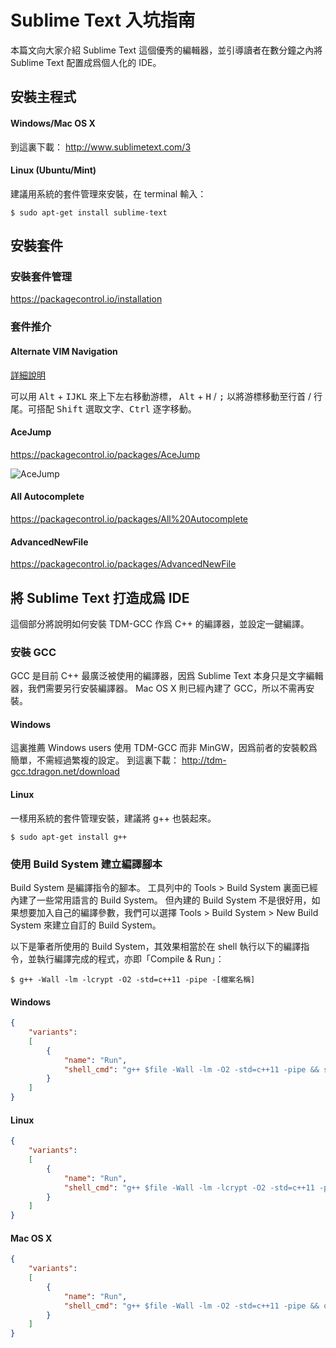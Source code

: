# Sublime Text 入坑指南
本篇文向大家介紹 Sublime Text 這個優秀的編輯器，並引導讀者在數分鐘之內將 Sublime Text 配置成爲個人化的 IDE。

## 安裝主程式

#### Windows/Mac OS X
到這裏下載：
http://www.sublimetext.com/3

#### Linux (Ubuntu/Mint)
建議用系統的套件管理來安裝，在 terminal 輸入：
``` shell
$ sudo apt-get install sublime-text
```

## 安裝套件

### 安裝套件管理
https://packagecontrol.io/installation

### 套件推介

#### Alternate VIM Navigation
[詳細說明](https://packagecontrol.io/packages/Alternate%20VIM%20Navigation)

可以用 <kbd>Alt</kbd> + <kbd>I</kbd><kbd>J</kbd><kbd>K</kbd><kbd>L</kbd> 來上下左右移動游標，
<kbd>Alt</kbd> + <kbd>H</kbd> / <kbd>;</kbd> 以將游標移動至行首 / 行尾。可搭配 <kbd>Shift</kbd> 選取文字、<kbd>Ctrl</kbd> 逐字移動。

#### AceJump
https://packagecontrol.io/packages/AceJump

![AceJump](https://cloud.githubusercontent.com/assets/8056203/10858871/92069504-7f58-11e5-8593-e373121fd917.gif)

#### All Autocomplete
https://packagecontrol.io/packages/All%20Autocomplete

#### AdvancedNewFile
https://packagecontrol.io/packages/AdvancedNewFile

## 將 Sublime Text 打造成爲 IDE

這個部分將說明如何安裝 TDM-GCC 作爲 C++ 的編譯器，並設定一鍵編譯。

### 安裝 GCC

GCC 是目前 C++ 最廣泛被使用的編譯器，因爲 Sublime Text 本身只是文字編輯器，我們需要另行安裝編譯器。
Mac OS X 則已經內建了 GCC，所以不需再安裝。

#### Windows

這裏推薦 Windows users 使用 TDM-GCC 而非 MinGW，因爲前者的安裝較爲簡單，不需經過繁複的設定。
到這裏下載：
http://tdm-gcc.tdragon.net/download

#### Linux
一樣用系統的套件管理安裝，建議將 g++ 也裝起來。
``` shell
$ sudo apt-get install g++
```

### 使用 Build System 建立編譯腳本

Build System 是編譯指令的腳本。
工具列中的 Tools > Build System 裏面已經內建了一些常用語言的 Build System。
但內建的 Build System 不是很好用，如果想要加入自己的編譯參數，我們可以選擇 Tools > Build System > New Build System 來建立自訂的 Build System。

以下是筆者所使用的 Build System，其效果相當於在 shell 執行以下的編譯指令，並執行編譯完成的程式，亦即「Compile & Run」：
``` shell
$ g++ -Wall -lm -lcrypt -O2 -std=c++11 -pipe -[檔案名稱]
```

#### Windows
``` json
{
    "variants":
    [
        {
            "name": "Run",
            "shell_cmd": "g++ $file -Wall -lm -O2 -std=c++11 -pipe && start cmd /k a"
        }
    ]
}
```

#### Linux
``` json
{
    "variants":
    [
        {
            "name": "Run",
            "shell_cmd": "g++ $file -Wall -lm -lcrypt -O2 -std=c++11 -pipe && gnome-terminal -x bash -c \"./a.out; read -p \\\"[Press any key]\\\"\""
        }
    ]
}
```

#### Mac OS X
``` json
{
    "variants":
    [
        {
            "name": "Run",
            "shell_cmd": "g++ $file -Wall -lm -O2 -std=c++11 -pipe && open -a Terminal ./a.out"
        }
    ]
}

```
